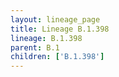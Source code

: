 ```yaml
---
layout: lineage_page
title: Lineage B.1.398
lineage: B.1.398
parent: B.1
children: ['B.1.398']
---
```

